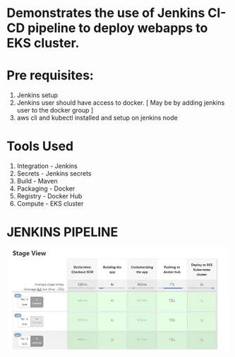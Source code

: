 # Demonstrates the use of Jenkins CI-CD pipeline to deploy webapps to EKS cluster.

# Pre requisites:
1. Jenkins setup
2. Jenkins user should have access to docker. [ May be by adding jenkins user to the docker group ]
3. aws cli and kubectl installed and setup on jenkins node

# Tools Used

1. Integration - Jenkins
2. Secrets - Jenkins secrets
3. Build - Maven
4. Packaging - Docker
5. Registry - Docker Hub
6. Compute - EKS cluster

# JENKINS PIPELINE
![Alt Image text](Deployment_Pipeline.PNG?raw=true "Deployment_Pipeline")
